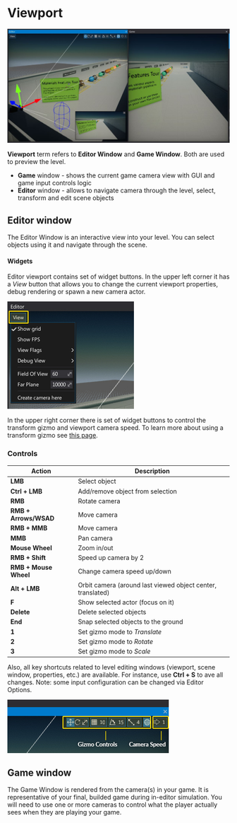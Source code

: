 # Viewport

![Viewport](media/viewport.jpg)

**Viewport** term refers to **Editor Window** and **Game Window**.
Both are used to preview the level.
* **Game** window - shows the current game camera view with GUI and game input controls logic
* **Editor** window - allows to navigate camera through the level, select, transform and edit scene objects

## Editor window

The Editor Window is an interactive view into your level.
You can select objects using it and navigate through the scene.

#### Widgets

Editor viewport contains set of widget buttons. In the upper left corner it has a *View* button that allows you to change the current viewport properties, debug rendering or spawn a new camera actor.

![Editor View Widget](media/viewport-view.jpg)

In the upper right corner there is set of widget buttons to control the transform gizmo and viewport camera speed.
To learn more about using a transform gizmo see [this page](../../get-started/scenes/transforming-actors.md).

### Controls

| Action | Description |
|--------|--------|
| **LMB** | Select object |
| **Ctrl + LMB** | Add/remove object from selection |
| **RMB** | Rotate camera |
| **RMB + Arrows/WSAD** | Move camera |
| **RMB + MMB** | Move camera |
| **MMB** | Pan camera |
| **Mouse Wheel** | Zoom in/out |
| **RMB + Shift** | Speed up camera by 2 |
| **RMB + Mouse Wheel** | Change camera speed up/down |
| **Alt + LMB** | Orbit camera (around last viewed object center, translated) |
| **F** | Show selected actor (focus on it) |
| **Delete** | Delete selected objects |
| **End** | Snap selected objects to the ground |
| **1** | Set gizmo mode to *Translate* |
| **2** | Set gizmo mode to *Rotate* |
| **3** | Set gizmo mode to *Scale* |

Also, all key shortcuts related to level editing windows (viewport, scene window, properties, etc.) are available. For instance, use **Ctrl + S** to ave all changes.
Note: some input configuration can be changed via Editor Options.

![Editor Widgets 2](media/viewport-widgets2.jpg)

## Game window

The Game Window is rendered from the camera(s) in your game.
It is representative of your final, builded game during in-editor simulation.
You will need to use one or more cameras to control what the player actually sees when they are playing your game.
